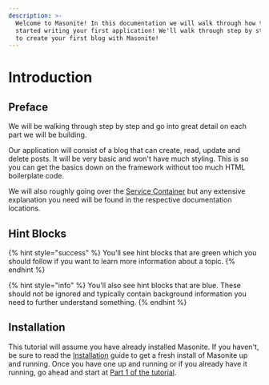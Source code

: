 ```yaml
---
description: >-
  Welcome to Masonite! In this documentation we will walk through how to get
  started writing your first application! We'll walk through step by step on how
  to create your first blog with Masonite!
---
```


# Introduction

## Preface

We will be walking through step by step and go into great detail on each part we will be building.

Our application will consist of a blog that can create, read, update and delete posts. It will be very basic and won't have much styling. This is so you can get the basics down on the framework without too much HTML boilerplate code.

We will also roughly going over the [Service Container](../architectural-concepts/service-container.md) but any extensive explanation you need will be found in the respective documentation locations.

## Hint Blocks

{% hint style="success" %}
You'll see hint blocks that are green which you should follow if you want to learn more information about a topic.
{% endhint %}

{% hint style="info" %}
You'll also see hint blocks that are blue. These should not be ignored and typically contain background information you need to further understand something.
{% endhint %}

## Installation

This tutorial will assume you have already installed Masonite. If you haven't, be sure to read the [Installation](../prologue/introduction-and-installation.md) guide to get a fresh install of Masonite up and running. Once you have one up and running or if you already have it running, go ahead and start at [Part 1 of the tutorial](part-1-creating-our-first-route.md).

